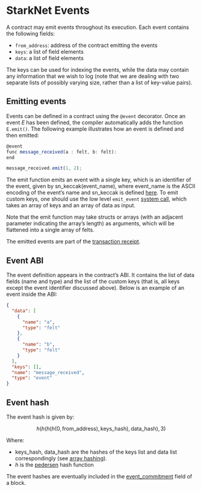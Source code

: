 # StarkNet Events

A contract may emit events throughout its execution. Each event contains the following fields:

- `from_address`: address of the contract emitting the events
- `keys`: a list of field elements
- `data`: a list of field elements

The keys can be used for indexing the events, while the data may contain any information that we wish to log (note that we are dealing with two separate lists of possibly varying size, rather than a list of key-value pairs).

## Emitting events

Events can be defined in a contract using the `@event` decorator. Once an event $E$ has been defined, the compiler automatically adds the function `E.emit()`. The following example illustrates how an event is defined and then emitted:

```js
@event
func message_received(a : felt, b: felt):
end
```

```js
message_received.emit(1, 2);
```

The emit function emits an event with a single key, which is an identifier of the event, given by $\text{sn\_keccak(event\_name)}$, where $\text{event\_name}$ is the ASCII encoding of the event’s name and $\text{sn\_keccak}$ is defined [here](../Hashing/hash-functions#starknet-keccak). To emit custom keys, one should use the low level `emit_event` [system call](https://github.com/starkware-libs/cairo-lang/blob/ed6cf8d6cec50a6ad95fa36d1eb4a7f48538019e/src/starkware/starknet/common/syscalls.cairo#L301), which takes an array of keys and an array of data as input.

Note that the emit function may take structs or arrays (with an adjacent parameter indicating the array’s length) as arguments, which will be flattened into a single array of felts.

The emitted events are part of the [transaction receipt](../Blocks/transaction-life-cycle#transaction-receipt).

## Event ABI

The event definition appears in the contract’s ABI. It contains the list of data fields (name and type) and the list of the custom keys (that is, all keys except the event identifier discussed above). Below is an example of an event inside the ABI:

```json
{
  "data": [
    {
      "name": "a",
      "type": "felt"
    },
    {
      "name": "b",
      "type": "felt"
    }
  ],
  "keys": [],
  "name": "message_received",
  "type": "event"
}
```

## Event hash

The event hash is given by:

$$
h(h(h(h(0,\text{from\_address}),\text{keys\_hash}),\text{data\_hash}),3)
$$

Where:

- $\text{keys\_hash}$, $\text{data\_hash}$ are the hashes of the keys list and data list correspondingly (see [array hashing](../Hashing/hash-functions#array-hashing)).
- $h$ is the [pedersen](../Hashing/hash-functions#pedersen-hash) hash function

The event hashes are eventually included in the [event_commitment](../Blocks/header#event_commitment) field of a block.

